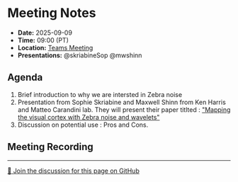 # Meeting Notes
- **Date:** 2025-09-09
- **Time:** 09:00 (PT)
- **Location:** [Teams Meeting](https://teams.microsoft.com/l/meetup-join/19%3ameeting_Y2Q3MDViNGMtOTIwMC00ZjMzLTk3MjMtYWU3MDhiMzZjYmM1%40thread.v2/0?context=%7b%22Tid%22%3a%2232669cd6-737f-4b39-8bdd-d6951120d3fc%22%2c%22Oid%22%3a%229396d18b-b5cf-4bed-98a0-1cfb7dc82663%22%7d)
- **Presentations:** @skriabineSop @mwshinn

## Agenda

1. Brief introduction to why we are intersted in Zebra noise
2. Presentation from Sophie Skriabine and Maxwell Shinn from Ken Harris and Matteo Carandini lab.
They will present their paper titlted : ["Mapping the visual cortex with Zebra noise and wavelets"](https://www.biorxiv.org/content/10.1101/2025.07.19.665666v1.full)
3. Discussion on potential use : Pros and Cons.

## Meeting Recording


<!-- DISCUSSION_LINK_START -->
<div class="discussion-link">
    <hr>
    <p>
        <a href="https://github.com/AllenNeuralDynamics/openscope-community-predictive-processing/discussions/111" target="_blank">
            💬 Join the discussion for this page on GitHub
        </a>
    </p>
</div>
<!-- DISCUSSION_LINK_END -->
